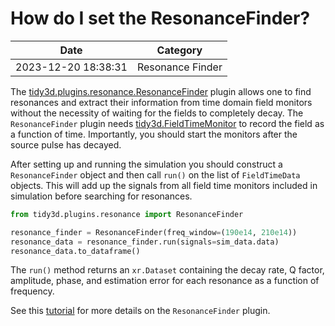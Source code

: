 # How do I set the ResonanceFinder?

| Date       | Category    |
|------------|-------------|
| 2023-12-20 18:38:31 | Resonance Finder |


The [tidy3d.plugins.resonance.ResonanceFinder](https://docs.flexcompute.com/projects/tidy3d/en/latest/_autosummary/tidy3d.plugins.resonance.ResonanceFinder.html#tidy3d.plugins.resonance.ResonanceFinder.html) plugin allows one to find resonances and extract their information from time domain field monitors without the necessity of waiting for the fields to completely decay. The `ResonanceFinder` plugin needs [tidy3d.FieldTimeMonitor](https://docs.flexcompute.com/projects/tidy3d/en/latest/_autosummary/tidy3d.FieldTimeMonitor.html) to record the field as a function of time. Importantly, you should start the monitors after the source pulse has decayed.

After setting up and running the simulation you should construct a `ResonanceFinder` object and then call `run()` on the list of `FieldTimeData` objects. This will add up the signals from all field time monitors included in simulation before searching for resonances.



```python
from tidy3d.plugins.resonance import ResonanceFinder

resonance_finder = ResonanceFinder(freq_window=(190e14, 210e14))
resonance_data = resonance_finder.run(signals=sim_data.data)
resonance_data.to_dataframe()

```





The `run()` method returns an `xr.Dataset` containing the decay rate, Q factor, amplitude, phase, and estimation error for each resonance as a function of frequency.

See this [tutorial](https://www.flexcompute.com/tidy3d/examples/notebooks/ResonanceFinder/) for more details on the `ResonanceFinder` plugin.